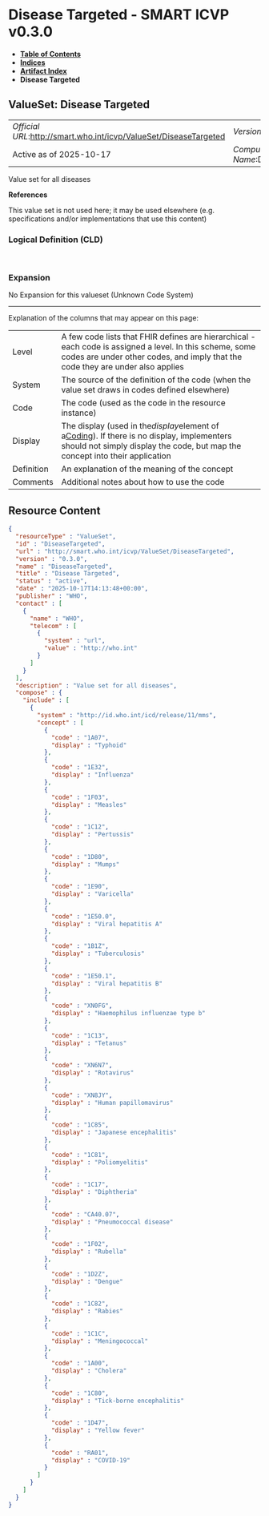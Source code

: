 # Disease Targeted - SMART ICVP v0.3.0

* [**Table of Contents**](toc.md)
* [**Indices**](indices.md)
* [**Artifact Index**](artifacts.md)
* **Disease Targeted**

## ValueSet: Disease Targeted 

| | |
| :--- | :--- |
| *Official URL*:http://smart.who.int/icvp/ValueSet/DiseaseTargeted | *Version*:0.3.0 |
| Active as of 2025-10-17 | *Computable Name*:DiseaseTargeted |

 
Value set for all diseases 

 **References** 

This value set is not used here; it may be used elsewhere (e.g. specifications and/or implementations that use this content)

### Logical Definition (CLD)

 

### Expansion

No Expansion for this valueset (Unknown Code System)

-------

 Explanation of the columns that may appear on this page: 

| | |
| :--- | :--- |
| Level | A few code lists that FHIR defines are hierarchical - each code is assigned a level. In this scheme, some codes are under other codes, and imply that the code they are under also applies |
| System | The source of the definition of the code (when the value set draws in codes defined elsewhere) |
| Code | The code (used as the code in the resource instance) |
| Display | The display (used in the*display*element of a[Coding](http://hl7.org/fhir/R4/datatypes.html#Coding)). If there is no display, implementers should not simply display the code, but map the concept into their application |
| Definition | An explanation of the meaning of the concept |
| Comments | Additional notes about how to use the code |



## Resource Content

```json
{
  "resourceType" : "ValueSet",
  "id" : "DiseaseTargeted",
  "url" : "http://smart.who.int/icvp/ValueSet/DiseaseTargeted",
  "version" : "0.3.0",
  "name" : "DiseaseTargeted",
  "title" : "Disease Targeted",
  "status" : "active",
  "date" : "2025-10-17T14:13:48+00:00",
  "publisher" : "WHO",
  "contact" : [
    {
      "name" : "WHO",
      "telecom" : [
        {
          "system" : "url",
          "value" : "http://who.int"
        }
      ]
    }
  ],
  "description" : "Value set for all diseases",
  "compose" : {
    "include" : [
      {
        "system" : "http://id.who.int/icd/release/11/mms",
        "concept" : [
          {
            "code" : "1A07",
            "display" : "Typhoid"
          },
          {
            "code" : "1E32",
            "display" : "Influenza"
          },
          {
            "code" : "1F03",
            "display" : "Measles"
          },
          {
            "code" : "1C12",
            "display" : "Pertussis"
          },
          {
            "code" : "1D80",
            "display" : "Mumps"
          },
          {
            "code" : "1E90",
            "display" : "Varicella"
          },
          {
            "code" : "1E50.0",
            "display" : "Viral hepatitis A"
          },
          {
            "code" : "1B1Z",
            "display" : "Tuberculosis"
          },
          {
            "code" : "1E50.1",
            "display" : "Viral hepatitis B"
          },
          {
            "code" : "XN0FG",
            "display" : "Haemophilus influenzae type b"
          },
          {
            "code" : "1C13",
            "display" : "Tetanus"
          },
          {
            "code" : "XN6N7",
            "display" : "Rotavirus"
          },
          {
            "code" : "XN8JY",
            "display" : "Human papillomavirus"
          },
          {
            "code" : "1C85",
            "display" : "Japanese encephalitis"
          },
          {
            "code" : "1C81",
            "display" : "Poliomyelitis"
          },
          {
            "code" : "1C17",
            "display" : "Diphtheria"
          },
          {
            "code" : "CA40.07",
            "display" : "Pneumococcal disease"
          },
          {
            "code" : "1F02",
            "display" : "Rubella"
          },
          {
            "code" : "1D2Z",
            "display" : "Dengue"
          },
          {
            "code" : "1C82",
            "display" : "Rabies"
          },
          {
            "code" : "1C1C",
            "display" : "Meningococcal"
          },
          {
            "code" : "1A00",
            "display" : "Cholera"
          },
          {
            "code" : "1C80",
            "display" : "Tick-borne encephalitis"
          },
          {
            "code" : "1D47",
            "display" : "Yellow fever"
          },
          {
            "code" : "RA01",
            "display" : "COVID-19"
          }
        ]
      }
    ]
  }
}

```
